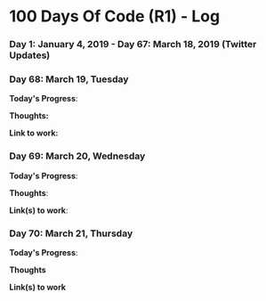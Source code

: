 # 100 Days Of Code (R1) - Log

### Day 1: January 4, 2019 - Day 67: March 18, 2019 (Twitter Updates)

### Day 68: March 19, Tuesday

**Today's Progress**:

**Thoughts:** 

**Link to work:** 

### Day 69: March 20, Wednesday

**Today's Progress**: 

**Thoughts**: 

**Link(s) to work**: 

### Day 70: March 21, Thursday

**Today's Progress**: 

**Thoughts**

**Link(s) to work**
